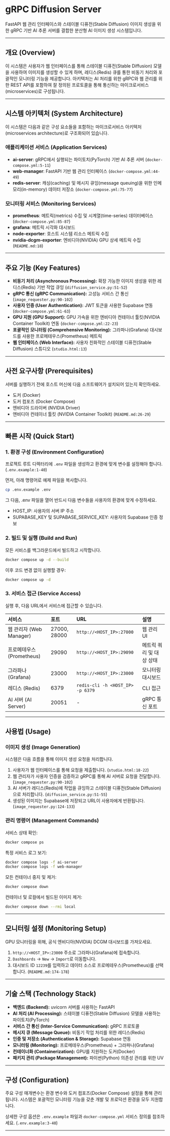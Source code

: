 # gRPC Diffusion Server

FastAPI 웹 관리 인터페이스와 스테이블 디퓨전(Stable Diffusion) 이미지 생성을 위한 gRPC 기반 AI 추론 서버를 결합한 분산형 AI 이미지 생성 시스템입니다.

---

## 개요 (Overview)

이 시스템은 사용자가 웹 인터페이스를 통해 스테이블 디퓨전(Stable Diffusion) 모델을 사용하여 이미지를 생성할 수 있게 하며, 레디스(Redis) 큐를 통한 비동기 처리와 포괄적인 모니터링 기능을 제공합니다. 아키텍처는 AI 처리를 위한 gRPC와 웹 관리를 위한 REST API를 포함하여 잘 정의된 프로토콜을 통해 통신하는 마이크로서비스(microservices)로 구성됩니다.

---

## 시스템 아키텍처 (System Architecture)

이 시스템은 다음과 같은 구성 요소들을 포함하는 마이크로서비스 아키텍처(microservices architecture)로 구조화되어 있습니다.

### 애플리케이션 서비스 (Application Services)

- **ai-server**: gRPC에서 실행되는 파이토치(PyTorch) 기반 AI 추론 서버 (`docker-compose.yml:5-11`)
- **web-manager**: FastAPI 기반 웹 관리 인터페이스 (`docker-compose.yml:44-49`)
- **redis-server**: 캐싱(caching) 및 메시지 큐잉(message queuing)을 위한 인메모리(in-memory) 데이터 저장소 (`docker-compose.yml:75-77`)

### 모니터링 서비스 (Monitoring Services)

- **prometheus**: 메트릭(metrics) 수집 및 시계열(time-series) 데이터베이스 (`docker-compose.yml:85-87`)
- **grafana**: 메트릭 시각화 대시보드
- **node-exporter**: 호스트 시스템 리소스 메트릭 수집
- **nvidia-dcgm-exporter**: 엔비디아(NVIDIA) GPU 상세 메트릭 수집 (`README.md:18`)

---

## 주요 기능 (Key Features)

- **비동기 처리 (Asynchronous Processing):** 확장 가능한 이미지 생성을 위한 레디스(Redis) 기반 작업 큐잉 (`diffusion_service.py:51-52`)
- **gRPC 통신 (gRPC Communication):** 고성능 서비스 간 통신 (`image_requester.py:90-102`)
- **사용자 인증 (User Authentication):** JWT 토큰을 사용한 Supabase 연동 (`docker-compose.yml:61-63`)
- **GPU 지원 (GPU Support):** GPU 가속을 위한 엔비디아 컨테이너 툴킷(NVIDIA Container Toolkit) 연동 (`docker-compose.yml:22-23`)
- **포괄적인 모니터링 (Comprehensive Monitoring):** 그라파나(Grafana) 대시보드를 사용한 프로메테우스(Prometheus) 메트릭
- **웹 인터페이스 (Web Interface):** 사용자 친화적인 스테이블 디퓨전(Stable Diffusion) 스튜디오 (`studio.html:13`)

---

## 사전 요구사항 (Prerequisites)

서버를 실행하기 전에 호스트 머신에 다음 소프트웨어가 설치되어 있는지 확인하세요.

- 도커 (Docker)
- 도커 컴포즈 (Docker Compose)
- 엔비디아 드라이버 (NVIDIA Driver)
- 엔비디아 컨테이너 툴킷 (NVIDIA Container Toolkit) (`README.md:26-29`)

---

## 빠른 시작 (Quick Start)

### 1. 환경 구성 (Environment Configuration)

프로젝트 루트 디렉터리에 `.env` 파일을 생성하고 환경에 맞게 변수를 설정해야 합니다. (`.env.example:1-40`)

먼저, 아래 명령어로 예제 파일을 복사합니다.
```bash
cp .env.example .env
```

그 다음, .env 파일을 열어 반드시 다음 변수들을 사용자의 환경에 맞게 수정하세요.

- HOST_IP: 사용자의 서버 IP 주소
- SUPABASE_KEY 및 SUPABASE_SERVICE_KEY: 사용자의 Supabase 인증 정보 

### 2. 빌드 및 실행 (Build and Run)

모든 서비스를 백그라운드에서 빌드하고 시작합니다.

```bash
docker compose up -d --build
```

이후 코드 변경 없이 실행할 경우:
```bash
docker compose up -d
```


### 3. 서비스 접근 (Service Access)

실행 후, 다음 URL에서 서비스에 접근할 수 있습니다.

| 서비스 | 포트 | URL | 설명 |
| :--- | :--- | :--- | :--- |
| 웹 관리자 (Web Manager) | 27000, 28000 | `http://<HOST_IP>:27000` | 웹 관리 UI |
| 프로메테우스 (Prometheus) | 29090 | `http://<HOST_IP>:29090` | 메트릭 쿼리 및 대상 상태 |
| 그라파나 (Grafana) | 23000 | `http://<HOST_IP>:23000` | 모니터링 대시보드 |
| 레디스 (Redis) | 6379 | `redis-cli -h <HOST_IP> -p 6379` | CLI 접근 |
| AI 서버 (AI Server) | 20051 | - | gRPC 통신 포트 |

---

## 사용법 (Usage)

### 이미지 생성 (Image Generation)

시스템은 다음 흐름을 통해 이미지 생성 요청을 처리합니다.

1. 사용자가 웹 인터페이스를 통해 요청을 제출합니다. (`studio.html:18-22`)
2. 웹 관리자가 사용자 인증을 검증하고 gRPC를 통해 AI 서버로 요청을 전달합니다. (`image_requester.py:90-102`)
3. AI 서버가 레디스(Redis)에 작업을 큐잉하고 스테이블 디퓨전(Stable Diffusion)으로 처리합니다. (`diffusion_service.py:51-55`)
4. 생성된 이미지는 Supabase에 저장되고 URL이 사용자에게 반환됩니다. (`image_requester.py:124-133`)

### 관리 명령어 (Management Commands)

서비스 상태 확인:
```bash
docker compose ps
```

특정 서비스 로그 보기:
```bash
docker compose logs -f ai-server
docker compose logs -f web-manager
```

모든 컨테이너 중지 및 제거:
```bash
docker compose down
```

컨테이너 및 로컬에서 빌드된 이미지 제거:
```bash
docker compose down --rmi local
```

---

## 모니터링 설정 (Monitoring Setup)

GPU 모니터링을 위해, 공식 엔비디아(NVIDIA) DCGM 대시보드를 가져오세요.

1. `http://<HOST_IP>:23000` 주소로 그라파나(Grafana)에 접속합니다.
2. `Dashboards` → `New` → `Import`로 이동합니다.
3. 대시보드 ID `12239`를 입력하고 데이터 소스로 프로메테우스(Prometheus)를 선택합니다. (`README.md:174-178`)

---

## 기술 스택 (Technology Stack)

- **백엔드 (Backend):** uvicorn 서버를 사용하는 FastAPI
- **AI 처리 (AI Processing):** 스테이블 디퓨전(Stable Diffusion) 모델을 사용하는 파이토치(PyTorch)
- **서비스 간 통신 (Inter-Service Communication):** gRPC 프로토콜
- **메시지 큐 (Message Queue):** 비동기 작업 처리를 위한 레디스(Redis)
- **인증 및 저장소 (Authentication & Storage):** Supabase 연동
- **모니터링 (Monitoring):** 프로메테우스(Prometheus) + 그라파나(Grafana)
- **컨테이너화 (Containerization):** GPU를 지원하는 도커(Docker)
- **패키지 관리 (Package Management):** 파이썬(Python) 의존성 관리를 위한 UV

---

## 구성 (Configuration)

주요 구성 매개변수는 환경 변수와 도커 컴포즈(Docker Compose) 설정을 통해 관리됩니다. 시스템은 포괄적인 모니터링 기능을 갖춘 개발 및 프로덕션 환경을 모두 지원합니다.

상세한 구성 옵션은 `.env.example` 파일과 `docker-compose.yml` 서비스 정의를 참조하세요. (`.env.example:3-40`)

---

